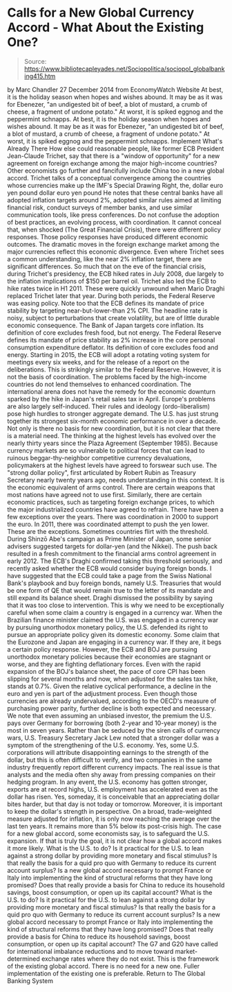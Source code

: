 # Calls for a New Global Currency Accord - What About the Existing One?

> Source: https://www.bibliotecapleyades.net/Sociopolitica/sociopol_globalbanking415.htm

by Marc Chandler 27 December 2014
from EconomyWatch Website
At best, it is the holiday season when hopes and wishes abound. It may be as it was for Ebenezer, "an undigested bit of beef, a blot of mustard, a crumb of cheese, a fragment of undone potato." At worst, it is spiked eggnog and the peppermint schnapps.
At best, it is the holiday season when hopes and wishes abound.
It may be as it was for Ebenezer, "an undigested bit of beef, a blot of mustard, a crumb of cheese, a fragment of undone potato."
At worst, it is spiked eggnog and the peppermint schnapps.
Implement What's Already There
How else could reasonable people, like former ECB President Jean-Claude Trichet, say that there is a "window of opportunity" for a new agreement on foreign exchange among the major high-income countries?
Other economists go further and fancifully include China too in a new global accord. Trichet talks of a conceptual convergence among the countries whose currencies make up the IMF's Special Drawing Right, the,
dollar euro yen pound
dollar
euro
yen
pound
He notes that these central banks have all adopted inflation targets around 2%, adopted similar rules aimed at limiting financial risk, conduct surveys of member banks, and use similar communication tools, like press conferences. Do not confuse the adoption of best practices, an evolving process, with coordination. It cannot conceal that, when shocked (The Great Financial Crisis), there were different policy responses. Those policy responses have produced different economic outcomes.
The dramatic moves in the foreign exchange market among the major currencies reflect this economic divergence. Even where Trichet sees a common understanding, like the near 2% inflation target, there are significant differences. So much that on the eve of the financial crisis, during Trichet's presidency, the ECB hiked rates in July 2008, due largely to the inflation implications of $150 per barrel oil.
Trichet also led the ECB to hike rates twice in H1 2011. These were quickly unwound when Mario Draghi replaced Trichet later that year. During both periods, the Federal Reserve was easing policy. Note too that the ECB defines its mandate of price stability by targeting near-but-lower-than 2% CPI.
The headline rate is noisy, subject to perturbations that create volatility, but are of little durable economic consequence. The Bank of Japan targets core inflation. Its definition of core excludes fresh food, but not energy.
The Federal Reserve defines its mandate of price stability as 2% increase in the core personal consumption expenditure deflator. Its definition of core excludes food and energy. Starting in 2015, the ECB will adopt a rotating voting system for meetings every six weeks, and for the release of a report on the deliberations. This is strikingly similar to the Federal Reserve. However, it is not the basis of coordination. The problems faced by the high-income countries do not lend themselves to enhanced coordination. The international arena does not have the remedy for the economic downturn sparked by the hike in Japan's retail sales tax in April. Europe's problems are also largely self-induced. Their rules and ideology (ordo-liberalism) pose high hurdles to stronger aggregate demand.
The U.S. has just strung together its strongest six-month economic performance in over a decade. Not only is there no basis for new coordination, but it is not clear that there is a material need. The thinking at the highest levels has evolved over the nearly thirty years since the Plaza Agreement (September 1985).
Because currency markets are so vulnerable to political forces that can lead to ruinous beggar-thy-neighbor competitive currency devaluations, policymakers at the highest levels have agreed to forswear such use. The "strong dollar policy", first articulated by Robert Rubin as Treasury Secretary nearly twenty years ago, needs understanding in this context.
It is the economic equivalent of arms control. There are certain weapons that most nations have agreed not to use first. Similarly, there are certain economic practices, such as targeting foreign exchange prices, to which the major industrialized countries have agreed to refrain. There have been a few exceptions over the years. There was coordination in 2000 to support the euro. In 2011, there was coordinated attempt to push the yen lower. These are the exceptions. Sometimes countries flirt with the threshold.
During Shinzō Abe's campaign as Prime Minister of Japan, some senior advisers suggested targets for dollar-yen (and the Nikkei). The push back resulted in a fresh commitment to the financial arms control agreement in early 2012.
The ECB's Draghi confirmed taking this threshold seriously, and recently asked whether the ECB would consider buying foreign bonds. I have suggested that the ECB could take a page from the Swiss National Bank's playbook and buy foreign bonds, namely U.S. Treasuries that would be one form of QE that would remain true to the letter of its mandate and still expand its balance sheet.
Draghi dismissed the possibility by saying that it was too close to intervention. This is why we need to be exceptionally careful when some claim a country is engaged in a currency war. When the Brazilian finance minister claimed the U.S. was engaged in a currency war by pursuing unorthodox monetary policy, the U.S. defended its right to pursue an appropriate policy given its domestic economy. Some claim that the Eurozone and Japan are engaging in a currency war.
If they are, it begs a certain policy response. However, the ECB and BOJ are pursuing unorthodox monetary policies because their economies are stagnant or worse, and they are fighting deflationary forces.
Even with the rapid expansion of the BOJ's balance sheet, the pace of core CPI has been slipping for several months and now, when adjusted for the sales tax hike, stands at 0.7%. Given the relative cyclical performance, a decline in the euro and yen is part of the adjustment process. Even though those currencies are already undervalued, according to the OECD's measure of purchasing power parity, further decline is both expected and necessary.
We note that even assuming an unbiased investor, the premium the U.S. pays over Germany for borrowing (both 2-year and 10-year money) is the most in seven years. Rather than be seduced by the siren calls of currency wars, U.S. Treasury Secretary Jack Lew noted that a stronger dollar was a symptom of the strengthening of the U.S. economy. Yes, some U.S. corporations will attribute disappointing earnings to the strength of the dollar, but this is often difficult to verify, and two companies in the same industry frequently report different currency impacts.
The real issue is that analysts and the media often shy away from pressing companies on their hedging program. In any event, the U.S. economy has gotten stronger, exports are at record highs, U.S. employment has accelerated even as the dollar has risen. Yes, someday, it is conceivable that an appreciating dollar bites harder, but that day is not today or tomorrow.
Moreover, it is important to keep the dollar's strength in perspective.
On a broad, trade-weighted measure adjusted for inflation, it is only now reaching the average over the last ten years. It remains more than 5% below its post-crisis high. The case for a new global accord, some economists say, is to safeguard the U.S. expansion.
If that is truly the goal, it is not clear how a global accord makes it more likely.
What is the U.S. to do? Is it practical for the U.S. to lean against a strong dollar by providing more monetary and fiscal stimulus? Is that really the basis for a quid pro quo with Germany to reduce its current account surplus? Is a new global accord necessary to prompt France or Italy into implementing the kind of structural reforms that they have long promised? Does that really provide a basis for China to reduce its household savings, boost consumption, or open up its capital account?
What is the U.S. to do?
Is it practical for the U.S. to lean against a strong dollar by providing more monetary and fiscal stimulus?
Is that really the basis for a quid pro quo with Germany to reduce its current account surplus?
Is a new global accord necessary to prompt France or Italy into implementing the kind of structural reforms that they have long promised?
Does that really provide a basis for China to reduce its household savings, boost consumption, or open up its capital account?
The G7 and G20 have called for international imbalance reductions and to move toward market-determined exchange rates where they do not exist. This is the framework of the existing global accord. There is no need for a new one.
Fuller implementation of the existing one is preferable.
Return to The Global Banking System
